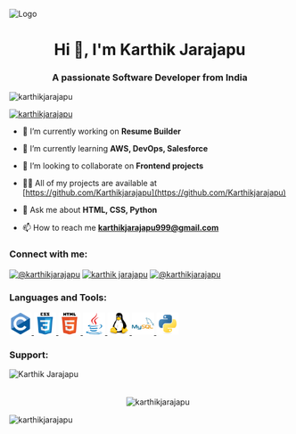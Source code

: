 ![Logo](https://github.com/Karthikjarajapu/Karthikjarajapu/blob/main/Black%20Minimal%20Business%20Personal%20Profile%20Linkedin%20Banner.png)
<h1 align="center">Hi 👋, I'm Karthik Jarajapu</h1>
<h3 align="center">A passionate Software Developer from India</h3>
<p align="right"alt="coding"width="400"src="C:\Users\anils\Downloads\54e37d8074ebcde1d96c77d7b2a7f310.gif">
<p align="left"> <img src="https://komarev.com/ghpvc/?username=karthikjarajapu&label=Profile%20views&color=0e75b6&style=flat" alt="karthikjarajapu" /> </p>

<p align="left"> <a href="https://github.com/ryo-ma/github-profile-trophy"><img src="https://github-profile-trophy.vercel.app/?username=karthikjarajapu" alt="karthikjarajapu" /></a> </p>

- 🔭 I’m currently working on **Resume Builder**

- 🌱 I’m currently learning **AWS, DevOps, Salesforce**

- 👯 I’m looking to collaborate on **Frontend projects**

- 👨‍💻 All of my projects are available at [https://github.com/Karthikjarajapu](https://github.com/Karthikjarajapu)

- 💬 Ask me about **HTML, CSS, Python**

- 📫 How to reach me **karthikjarajapu999@gmail.com**

<h3 align="left">Connect with me:</h3>
<p align="left">
<a href="https://twitter.com/@karthikjarajapu" target="blank"><img align="center" src="https://raw.githubusercontent.com/rahuldkjain/github-profile-readme-generator/master/src/images/icons/Social/twitter.svg" alt="@karthikjarajapu" height="30" width="40" /></a>
<a href="https://linkedin.com/in/karthik jarajapu" target="blank"><img align="center" src="https://raw.githubusercontent.com/rahuldkjain/github-profile-readme-generator/master/src/images/icons/Social/linked-in-alt.svg" alt="karthik jarajapu" height="30" width="40" /></a>
<a href="https://www.hackerrank.com/@karthikjarajapu" target="blank"><img align="center" src="https://raw.githubusercontent.com/rahuldkjain/github-profile-readme-generator/master/src/images/icons/Social/hackerrank.svg" alt="@karthikjarajapu" height="30" width="40" /></a>
</p>

<h3 align="left">Languages and Tools:</h3>
<p align="left"> <a href="https://www.cprogramming.com/" target="_blank" rel="noreferrer"> <img src="https://raw.githubusercontent.com/devicons/devicon/master/icons/c/c-original.svg" alt="c" width="40" height="40"/> </a> <a href="https://www.w3schools.com/css/" target="_blank" rel="noreferrer"> <img src="https://raw.githubusercontent.com/devicons/devicon/master/icons/css3/css3-original-wordmark.svg" alt="css3" width="40" height="40"/> </a> <a href="https://www.w3.org/html/" target="_blank" rel="noreferrer"> <img src="https://raw.githubusercontent.com/devicons/devicon/master/icons/html5/html5-original-wordmark.svg" alt="html5" width="40" height="40"/> </a> <a href="https://www.java.com" target="_blank" rel="noreferrer"> <img src="https://raw.githubusercontent.com/devicons/devicon/master/icons/java/java-original.svg" alt="java" width="40" height="40"/> </a> <a href="https://www.linux.org/" target="_blank" rel="noreferrer"> <img src="https://raw.githubusercontent.com/devicons/devicon/master/icons/linux/linux-original.svg" alt="linux" width="40" height="40"/> </a> <a href="https://www.mysql.com/" target="_blank" rel="noreferrer"> <img src="https://raw.githubusercontent.com/devicons/devicon/master/icons/mysql/mysql-original-wordmark.svg" alt="mysql" width="40" height="40"/> </a> <a href="https://www.python.org" target="_blank" rel="noreferrer"> <img src="https://raw.githubusercontent.com/devicons/devicon/master/icons/python/python-original.svg" alt="python" width="40" height="40"/> </a> </p>


<h3 align="left">Support:</h3>
<p><a href="https://www.buymeacoffee.com/Karthik Jarajapu"> <img align="left" src="https://cdn.buymeacoffee.com/buttons/v2/default-yellow.png" height="50" width="210" alt="Karthik Jarajapu" /></a></p><br><br>


<p><img align="center" src="https://github-readme-stats.vercel.app/api/top-langs?username=karthikjarajapu&show_icons=true&locale=en&layout=compact" alt="karthikjarajapu" /></p>

<p><img align="center" src="https://github-readme-streak-stats.herokuapp.com/?user=karthikjarajapu&" alt="karthikjarajapu" /></p>

